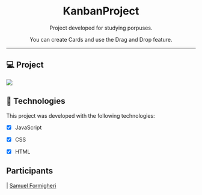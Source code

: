 <h1 align="center">
KanbanProject
</h1>

<p align="center">Project developed for studying porpuses.</p>
<p align="center">You can create Cards and use the Drag and Drop feature.</p>

<hr>

## 💻 Project

<img src="https://user-images.githubusercontent.com/62508848/85455116-fab12000-b573-11ea-830f-a8792f3a0d07.png">

## 🚀 Technologies

This project was developed with the following technologies:

- [x] JavaScript

- [x] CSS

- [x] HTML

## Participants

| [Samuel Formigheri](https://github.com/SamuelFormigheri)
